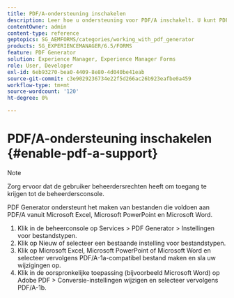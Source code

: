 ```yaml
---
title: PDF/A-ondersteuning inschakelen
description: Leer hoe u ondersteuning voor PDF/A inschakelt. U kunt PDF/A-compatibele bestanden maken vanuit Microsoft Excel-, Microsoft PowerPoint- en Microsoft Word-bestanden.
contentOwner: admin
content-type: reference
geptopics: SG_AEMFORMS/categories/working_with_pdf_generator
products: SG_EXPERIENCEMANAGER/6.5/FORMS
feature: PDF Generator
solution: Experience Manager, Experience Manager Forms
role: User, Developer
exl-id: 6eb93270-bea0-4409-8e80-4d040be41eab
source-git-commit: c3e9029236734e22f5d266ac26b923eafbe0a459
workflow-type: tm+mt
source-wordcount: '120'
ht-degree: 0%

---
```


# PDF/A-ondersteuning inschakelen {#enable-pdf-a-support}

>[!NOTE]
> 
> Zorg ervoor dat de gebruiker beheerdersrechten heeft om toegang te krijgen tot de beheerdersconsole.

PDF Generator ondersteunt het maken van bestanden die voldoen aan PDF/A vanuit Microsoft Excel, Microsoft PowerPoint en Microsoft Word.

1. Klik in de beheerconsole op Services > PDF Generator > Instellingen voor bestandstypen.
1. Klik op Nieuw of selecteer een bestaande instelling voor bestandstypen.
1. Klik op Microsoft Excel, Microsoft PowerPoint of Microsoft Word en selecteer vervolgens PDF/A-1a-compatibel bestand maken en sla uw wijzigingen op.
1. Klik in de oorspronkelijke toepassing (bijvoorbeeld Microsoft Word) op Adobe PDF > Conversie-instellingen wijzigen en selecteer vervolgens PDF/A-1b.
